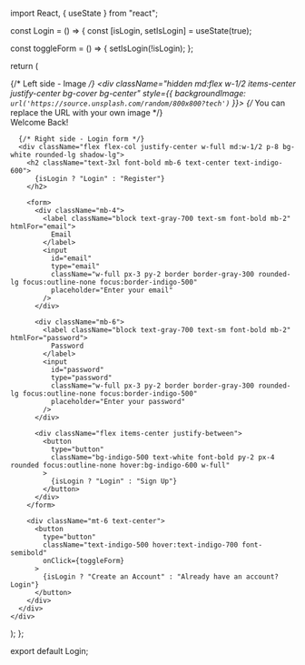 import React, { useState } from "react";

const Login = () => {
  const [isLogin, setIsLogin] = useState(true);

  const toggleForm = () => {
    setIsLogin(!isLogin);
  };

  return (
    <div className="flex h-screen bg-gradient-to-r from-indigo-500 to-purple-500">
      {/* Left side - Image */}
      <div className="hidden md:flex w-1/2 items-center justify-center bg-cover bg-center" 
           style={{ backgroundImage: `url('https://source.unsplash.com/random/800x800?tech')` }}>
        {/* You can replace the URL with your own image */}
        <div className="text-white text-3xl font-bold p-6 text-center bg-black bg-opacity-50 rounded-md">
          Welcome Back!
        </div>
      </div>

      {/* Right side - Login form */}
      <div className="flex flex-col justify-center w-full md:w-1/2 p-8 bg-white rounded-lg shadow-lg">
        <h2 className="text-3xl font-bold mb-6 text-center text-indigo-600">
          {isLogin ? "Login" : "Register"}
        </h2>

        <form>
          <div className="mb-4">
            <label className="block text-gray-700 text-sm font-bold mb-2" htmlFor="email">
              Email
            </label>
            <input
              id="email"
              type="email"
              className="w-full px-3 py-2 border border-gray-300 rounded-lg focus:outline-none focus:border-indigo-500"
              placeholder="Enter your email"
            />
          </div>

          <div className="mb-6">
            <label className="block text-gray-700 text-sm font-bold mb-2" htmlFor="password">
              Password
            </label>
            <input
              id="password"
              type="password"
              className="w-full px-3 py-2 border border-gray-300 rounded-lg focus:outline-none focus:border-indigo-500"
              placeholder="Enter your password"
            />
          </div>

          <div className="flex items-center justify-between">
            <button
              type="button"
              className="bg-indigo-500 text-white font-bold py-2 px-4 rounded focus:outline-none hover:bg-indigo-600 w-full"
            >
              {isLogin ? "Login" : "Sign Up"}
            </button>
          </div>
        </form>

        <div className="mt-6 text-center">
          <button
            type="button"
            className="text-indigo-500 hover:text-indigo-700 font-semibold"
            onClick={toggleForm}
          >
            {isLogin ? "Create an Account" : "Already have an account? Login"}
          </button>
        </div>
      </div>
    </div>
  );
};

export default Login;
